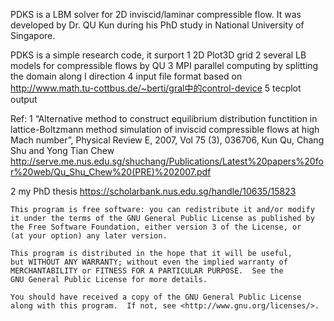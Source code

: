 PDKS is a LBM solver for 2D inviscid/laminar compressible flow. It was developed by Dr. QU Kun during
his PhD study in National University of Singapore.

PDKS is a simple research code, it surport
1 2D Plot3D grid
2 several LB models for compressible flows by QU
3 MPI parallel computing by splitting the domain along I direction
4 input file format based on http://www.math.tu-cottbus.de/~berti/gral中的control-device
5 tecplot output

Ref:
1 “Alternative method to construct equilibrium distribution functition in
lattice-Boltzmann method simulation of inviscid compressible flows at
high Mach number”, Physical Review E, 2007, Vol 75 (3), 036706, Kun Qu,
Chang Shu and Yong Tian Chew
    http://serve.me.nus.edu.sg/shuchang/Publications/Latest%20papers%20for%20web/Qu_Shu_Chew%20(PRE)%202007.pdf



2 my PhD thesis
https://scholarbank.nus.edu.sg/handle/10635/15823



    This program is free software: you can redistribute it and/or modify
    it under the terms of the GNU General Public License as published by
    the Free Software Foundation, either version 3 of the License, or
    (at your option) any later version.

    This program is distributed in the hope that it will be useful,
    but WITHOUT ANY WARRANTY; without even the implied warranty of
    MERCHANTABILITY or FITNESS FOR A PARTICULAR PURPOSE.  See the
    GNU General Public License for more details.

    You should have received a copy of the GNU General Public License
    along with this program.  If not, see <http://www.gnu.org/licenses/>.
